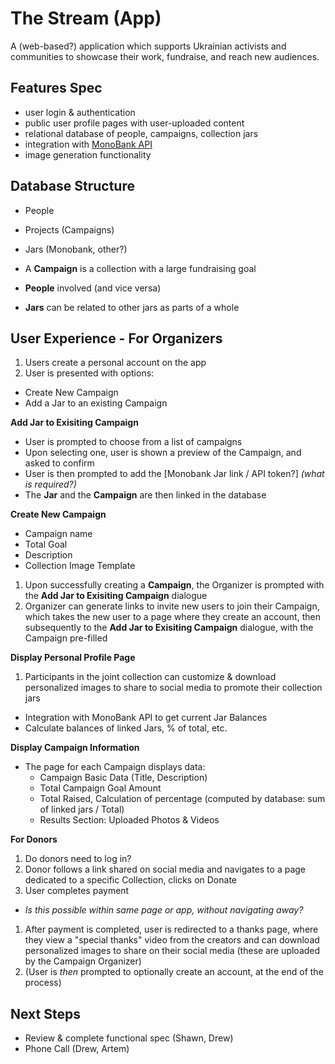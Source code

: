 # The Stream (App)

A (web-based?) application which supports Ukrainian activists and communities to showcase their work, fundraise, and reach new audiences.

## Features Spec
- user login & authentication
- public user profile pages with user-uploaded content
- relational database of people, campaigns, collection jars
- integration with [MonoBank API](https://api.monobank.ua/index.html)
- image generation functionality

## Database Structure
- People
- Projects (Campaigns)
- Jars (Monobank, other?)

- A **Campaign** is a collection with a large fundraising goal 
- **People** involved (and vice versa)
- **Jars** can be related to other jars as parts of a whole


## User Experience - For Organizers

1. Users create a personal account on the app
1. User is presented with options:
 - Create New Campaign
 - Add a Jar to an existing Campaign

**Add Jar to Exisiting Campaign**
- User is prompted to choose from a list of campaigns
- Upon selecting one, user is shown a preview of the Campaign, and asked to confirm
- User is then prompted to add the [Monobank Jar link / API token?] _(what is required?)_
- The **Jar** and the **Campaign** are then linked in the database

**Create New Campaign**
 - Campaign name 
 - Total Goal
 - Description
 - Collection Image Template 


1. Upon successfully creating a **Campaign**, the Organizer is prompted with the **Add Jar to Exisiting Campaign** dialogue
1. Organizer can generate links to invite new users to join their Campaign, which takes the new user to a page where they create an account, then subsequently to the **Add Jar to Exisiting Campaign** dialogue, with the Campaign pre-filled

**Display Personal Profile Page**

1. Participants in the joint collection can customize & download personalized images to share to social media to promote their collection jars 

 - Integration with MonoBank API to get current Jar Balances
 - Calculate balances of linked Jars, % of total, etc.



**Display Campaign Information**
- The page for each Campaign displays data:
 	- Campaign Basic Data (Title, Description)
	- Total Campaign Goal Amount
	- Total Raised, Calculation of percentage (computed by database: sum of linked jars / Total)
	- Results Section: Uploaded Photos & Videos

**For Donors**

1. Do donors need to log in?
1. Donor follows a link shared on social media and navigates to a page dedicated to a specific Collection, clicks on Donate
1. User completes payment
- _Is this possible within same page or app, without navigating away?_
1. After payment is completed, user is redirected to a thanks page, where they view a "special thanks" video from the creators and can download personalized images to share on their social media (these are uploaded by the Campaign Organizer)
1. (User is _then_ prompted to optionally create an account, at the end of the process)

## Next Steps

- Review & complete functional spec (Shawn, Drew)
- Phone Call (Drew, Artem)